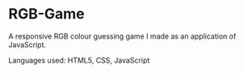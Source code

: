 # RGB-Game
A responsive RGB colour guessing game I made as an application of JavaScript.

Languages used: HTML5, CSS, JavaScript
